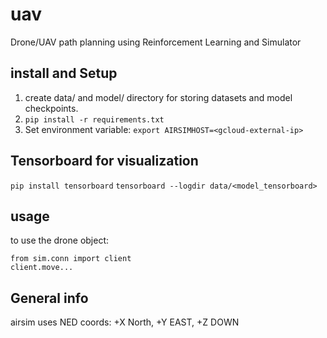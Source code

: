 # uav
Drone/UAV path planning using Reinforcement Learning and Simulator

## install and Setup
1. create data/ and model/ directory for storing datasets and model checkpoints.
2. ```pip install -r requirements.txt```
3. Set environment variable: ```export AIRSIMHOST=<gcloud-external-ip>```


## Tensorboard for visualization 
```pip install tensorboard```
```tensorboard --logdir data/<model_tensorboard>```

## usage

to use the drone object:
```
from sim.conn import client
client.move...
```
## General info 

airsim uses NED coords:  +X North, +Y EAST, +Z DOWN
